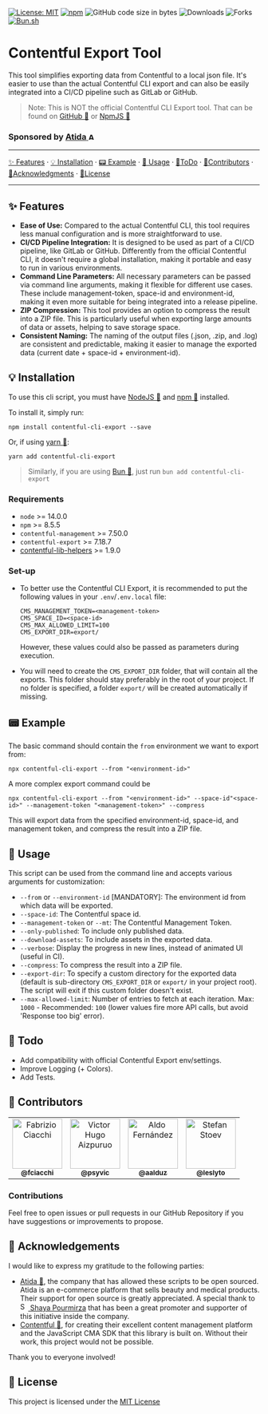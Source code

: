 [![License: MIT](https://img.shields.io/github/license/AtidaTech/contentful-cli-export)](https://opensource.org/licenses/MIT)
[![npm](https://img.shields.io/npm/v/contentful-cli-export)](https://npmjs.com/package/contentful-cli-export)
![GitHub code size in bytes](https://img.shields.io/github/languages/code-size/AtidaTech/contentful-cli-export)
![Downloads](https://img.shields.io/npm/dw/contentful-cli-export)
![Forks](https://img.shields.io/github/forks/AtidaTech/contentful-cli-export)
[![Bun.sh](https://img.shields.io/badge/bun.sh-compatible-orange)](https://bun.sh)

# Contentful Export Tool

This tool simplifies exporting data from Contentful to a local json file. It's easier to use than the actual Contentful CLI export and can also be easily integrated into a CI/CD pipeline such as GitLab or GitHub.

> Note: This is NOT the official Contentful CLI Export tool. That can be found on [GitHub 🔗](https://github.com/contentful/contentful-cli) or [NpmJS 🔗](https://www.npmjs.com/package/contentful-cli)

<h3>Sponsored by <a href="https://github.com/AtidaTech"><b>Atida</b> <img src="https://avatars.githubusercontent.com/u/127305035?s=200&v=4" width="14px;" alt="Atida" /></a></h3>

<hr />

[✨ Features](#-features) · [💡 Installation](#-installation) · [📟 Example](#-example) · [🎹 Usage](#-usage) · [📅ToDo](#-todo) · [👾Contributors](#-contributors) · [🎩Acknowledgments](#-acknowledgements) · [📄License](#-license)

<hr />

## ✨ Features

- **Ease of Use:** Compared to the actual Contentful CLI, this tool requires less manual configuration and is more straightforward to use.
- **CI/CD Pipeline Integration:** It is designed to be used as part of a CI/CD pipeline, like GitLab or GitHub. Differently from the official Contentful CLI, it doesn't require a global installation, making it portable and easy to run in various environments.
- **Command Line Parameters:** All necessary parameters can be passed via command line arguments, making it flexible for different use cases. These include management-token, space-id and environment-id, making it even more suitable for being integrated into a release pipeline.
- **ZIP Compression:** This tool provides an option to compress the result into a ZIP file. This is particularly useful when exporting large amounts of data or assets, helping to save storage space.
- **Consistent Naming:** The naming of the output files (.json, .zip, and .log) are consistent and predictable, making it easier to manage the exported data (current date + space-id + environment-id).

## 💡 Installation

To use this cli script, you must have [NodeJS 🔗](https://nodejs.org/) and [npm 🔗](http://npmjs.org) installed.

To install it, simply run:

```shell
npm install contentful-cli-export --save
```

Or, if using [yarn 🔗](https://yarnpkg.com/lang/en/):

```shell
yarn add contentful-cli-export
```

> Similarly, if you are using [Bun 🔗](https://bun.sh), just run `bun add contentful-cli-export`

### Requirements

* `node` >= 14.0.0
* `npm` >= 8.5.5
* `contentful-management` >= 7.50.0 
* `contentful-export` >= 7.18.7
* [contentful-lib-helpers](https://www.npmjs.com/package/contentful-lib-helpers) >= 1.9.0

### Set-up

* To better use the Contentful CLI Export, it is recommended to put the following values in your `.env`/`.env.local` file:

    ```shell
    CMS_MANAGEMENT_TOKEN=<management-token>
    CMS_SPACE_ID=<space-id>
    CMS_MAX_ALLOWED_LIMIT=100
    CMS_EXPORT_DIR=export/
    ```

    However, these values could also be passed as parameters during execution.

* You will need to create the `CMS_EXPORT_DIR` folder, that will contain all the exports. This folder should stay preferably in the root of your project. 
If no folder is specified, a folder `export/` will be created automatically if missing.

## 📟 Example

The basic command should contain the `from` environment we want to export from:

```shell
npx contentful-cli-export --from "<environment-id>"
```

A more complex export command could be

```shell
npx contentful-cli-export --from "<environment-id>" --space-id"<space-id>" --management-token "<management-token>" --compress
```

This will export data from the specified environment-id, space-id, and management token, and compress the result into a ZIP file.

## 🎹 Usage

This script can be used from the command line and accepts various arguments for customization:

* `--from` or `--environment-id` [MANDATORY]: The environment id from which data will be exported.
* `--space-id`: The Contentful space id.
* `--management-token` or `--mt`: The Contentful Management Token.
* `--only-published`: To include only published data.
* `--download-assets`: To include assets in the exported data.
* `--verbose`: Display the progress in new lines, instead of animated UI (useful in CI).
* `--compress`: To compress the result into a ZIP file.
* `--export-dir`: To specify a custom directory for the exported data (default is sub-directory `CMS_EXPORT_DIR` or `export/` in your project root). The script will exit if this custom folder doesn't exist.
* `--max-allowed-limit`: Number of entries to fetch at each iteration. Max: `1000` - Recommended: `100` (lower values fire more API calls, but avoid 'Response too big' error).

## 📅 Todo

* Add compatibility with official Contentful Export env/settings.
* Improve Logging (+ Colors).
* Add Tests.

## 👾 Contributors

<table>
  <tr>
    <td align="center"><a href="https://github.com/fciacchi"><img src="https://images.weserv.nl/?url=avatars.githubusercontent.com/u/58506?v=4&h=100&w=100&fit=cover&mask=circle&maxage=7d" width="100px;" alt="Fabrizio Ciacchi" /><br /><sub><b>@fciacchi</b></sub></a><br /></td>
    <td align="center"><a href="https://github.com/psyvic"><img src="https://images.weserv.nl/?url=avatars.githubusercontent.com/u/29251597?v=4&h=100&w=100&fit=cover&mask=circle&maxage=7d" width="100px;" alt="Victor Hugo Aizpuruo" /><br /><sub><b>@psyvic</b></sub></a><br /></td>
    <td align="center"><a href="https://github.com/aalduz"><img src="https://images.weserv.nl/?url=avatars.githubusercontent.com/u/11409770?v=4&h=100&w=100&fit=cover&mask=circle&maxage=7d" width="100px;" alt="Aldo Fernández" /><br /><sub><b>@aalduz</b></sub></a><br /></td>
    <td align="center"><a href="https://github.com/leslyto"><img src="https://images.weserv.nl/?url=avatars.githubusercontent.com/u/4264812?v=4&h=100&w=100&fit=cover&mask=circle&maxage=7d" width="100px;" alt="Stefan Stoev" /><br /><sub><b>@leslyto</b></sub></a><br /></td>
  </tr>
</table>

### Contributions
Feel free to open issues or pull requests in our GitHub Repository if you have suggestions or improvements to propose.

## 🎩 Acknowledgements

I would like to express my gratitude to the following parties:

- [Atida 🔗](https://www.atida.com/), the company that has allowed these scripts to be open sourced. Atida is an e-commerce platform that sells beauty and medical products. Their support for open source is greatly appreciated. A special thank to <a href="https://github.com/shoopi"><img src="https://images.weserv.nl/?url=avatars.githubusercontent.com/u/1385372?v=4&h=16&w=16&fit=cover&mask=circle&maxage=7d" width="16px;" alt="Shaya Pourmirza" /> Shaya Pourmirza</a> that has been a great promoter and supporter of this initiative inside the company.
- [Contentful 🔗](https://www.contentful.com/), for creating their excellent content management platform and the JavaScript CMA SDK that this library is built on. Without their work, this project would not be possible.

Thank you to everyone involved!

## 📄 License
This project is licensed under the [MIT License](LICENSE)
